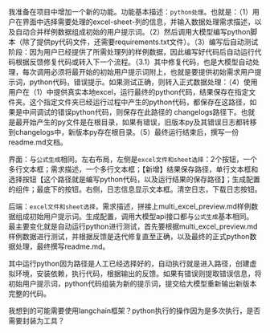 我准备在项目中增加一个新的功能。功能基本描述：`python处理`。也就是：（1）用户在界面中选择需要处理的excel-sheet-列的信息，并输入数据处理需求描述，以及自动合并样例数据组成初始的用户提示词。（2）然后调用大模型编写python脚本（除了提供py代码文件，还需要requirements.txt文件）。（3）编写后自动测试阶段：因为用户已经提供了所需处理列的样例数据，因此编写好代码后自动运行代码根据反馈修复代码或转入下一个流程。（3.1）其中修复代码，也是大模型自动处理，每次调用必须将最开始的初始用户提示词附上，也就是要提供初始需求用户提示词，python代码，错误提示。如果测试正确，则转入正式数据处理：（4）使用用户在（1）中提供真实本地excel，运行最终的python代码，结果保存在指定文件夹。这个指定文件夹已经运行过程中产生的python代码，都保存在这路径，如果是中间调试的错误python代码，则保存在此路径的 changelogs路径下。也就是最开始产生的py文件是在根目录，如果有错误，旧版本py及其错误日志都转移到changelogs中，新版本py存在根目录。（5）最终运行结束后，撰写一份readme.md文档。

 界面：与`公式生成`相同。左右布局，左侧是`excel文件和sheet选择`：2个按钮，一个多行文本框；需求描述，一个多行文本框；【新增】结果保存路径，单行文本框和选择按钮【这个路径就是编写python代码，以及运行结果的保存路径】；生成配置的组件；最底下的按钮。右侧，日志信息显示文本框。清空日志，下载日志按钮。

后端：`excel文件和sheet选择`，需求描述，拼接上multi_excel_preview.md样例数据组成初始用户提示词。生成配置，调用大模型api接口都与`公式生成`基本相同。
最主要变化就是自动运行python进行测试，首先要根据multi_excel_preview.md样例数据进行测试，并根据反馈是迭代修复直至正确，以及最终的正式python数据处理，最终撰写readme.md。

其中运行python因为路径是人工已经选择好的，自动执行就是进入路径，创建虚拟环境，安装依赖，执行代码，根据输出的反馈。如果有错误则提取错误信息，将初始用户提示词，python代码组装为新的提示词，提交给大模型重新输出新版本完整的代码。

我想到的可能需要使用langchain框架？python执行的操作因为是多次执行，是否需要封装为工具？